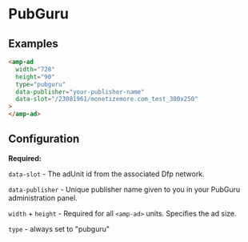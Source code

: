 # PubGuru

## Examples

```html
<amp-ad
  width="728"
  height="90"
  type="pubguru"
  data-publisher="your-publisher-name"
  data-slot="/23081961/monetizemore.com_test_300x250"
>
</amp-ad>
```

## Configuration

**Required:**

`data-slot` - The adUnit id from the associated Dfp network.

`data-publisher` - Unique publisher name given to you in your PubGuru administration panel.

`width` + `height` - Required for all `<amp-ad>` units. Specifies the ad size.

`type` - always set to "pubguru"
